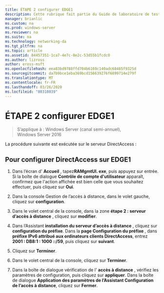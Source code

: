 ```yaml
---
title: ÉTAPE 2 configurer EDGE1
description: Cette rubrique fait partie du Guide de laboratoire de test-démonstration de DirectAccess dans un cluster avec Windows NLB pour Windows Server 2016
manager: brianlic
ms.custom: na
ms.prod: windows-server
ms.reviewer: na
ms.suite: na
ms.technology: networking-da
ms.tgt_pltfrm: na
ms.topic: article
ms.assetid: 84457351-1ca7-4e7c-8e2c-53d55b1fcdc0
ms.author: lizross
author: eross-msft
ms.openlocfilehash: eea83bd9788ffd704b6169c140adc68465f9325d
ms.sourcegitcommit: da7b9bce1eba369bcd156639276f6899714e279f
ms.translationtype: MT
ms.contentlocale: fr-FR
ms.lasthandoff: 03/26/2020
ms.locfileid: "80310839"
---
```

# <a name="step-2-configure-edge1"></a>ÉTAPE 2 configurer EDGE1

>S’applique à : Windows Server (canal semi-annuel), Windows Server 2016

La procédure suivante est exécutée sur le serveur DirectAccess :

## <a name="to-configure-directaccess-on-edge1"></a>Pour configurer DirectAccess sur EDGE1
  
1.  Dans l’écran d' **Accueil** , tapez**RAMgmtUI. exe**, puis appuyez sur entrée. Si la boîte de dialogue **Contrôle de compte d'utilisateur** apparaît, confirmez que l'action affichée est bien celle que vous souhaitez effectuer, puis cliquez sur **Oui**.  
  
2.  Dans la console Gestion de l’accès à distance, dans le volet gauche, cliquez sur **configuration**.  
  
3.  Dans le volet central de la console, dans la zone **étape 2 : serveur d’accès à distance** , cliquez sur **modifier**.  
  
4.  Dans l’Assistant **installation du serveur d’accès à distance** , cliquez sur **configuration du préfixe**. Dans la **page Configuration du préfixe** , dans **préfixe IPv6 attribué aux ordinateurs clients DirectAccess**, entrez **2001 : DB8:1 : 1000 ::/59**, puis cliquez sur **suivant**.  
  
5.  Cliquez sur **Terminer**.  
  
6.  Dans le volet central de la console, cliquez sur **Terminer**.  
  
7.  Dans la boîte de dialogue vérification de l' **accès à distance** , vérifiez les paramètres de configuration, puis cliquez sur **appliquer**. Dans la boîte de dialogue **Application des paramètres de l’Assistant Configuration de l’accès à distance**, cliquez sur **Fermer**.
